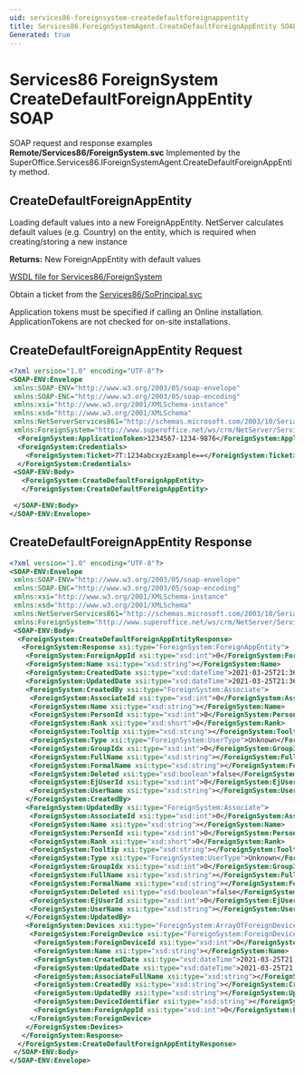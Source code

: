 ```yaml
---
uid: services86-foreignsystem-createdefaultforeignappentity
title: Services86.ForeignSystemAgent.CreateDefaultForeignAppEntity SOAP
Generated: true
---
```


# Services86 ForeignSystem CreateDefaultForeignAppEntity SOAP

SOAP request and response examples **Remote/Services86/ForeignSystem.svc**
Implemented by the <see cref="M:SuperOffice.Services86.IForeignSystemAgent.CreateDefaultForeignAppEntity">SuperOffice.Services86.IForeignSystemAgent.CreateDefaultForeignAppEntity</see> method.

## CreateDefaultForeignAppEntity

Loading default values into a new ForeignAppEntity.
NetServer calculates default values (e.g. Country) on the entity, which is required when creating/storing a new instance


**Returns:** New ForeignAppEntity with default values


[WSDL file for Services86/ForeignSystem](../Services86-ForeignSystem.md)

Obtain a ticket from the [Services86/SoPrincipal.svc](../SoPrincipal/SoPrincipal.md)

Application tokens must be specified if calling an Online installation. ApplicationTokens are not checked for on-site installations.

## CreateDefaultForeignAppEntity Request

```xml
<?xml version="1.0" encoding="UTF-8"?>
<SOAP-ENV:Envelope
 xmlns:SOAP-ENV="http://www.w3.org/2003/05/soap-envelope"
 xmlns:SOAP-ENC="http://www.w3.org/2003/05/soap-encoding"
 xmlns:xsi="http://www.w3.org/2001/XMLSchema-instance"
 xmlns:xsd="http://www.w3.org/2001/XMLSchema"
 xmlns:NetServerServices861="http://schemas.microsoft.com/2003/10/Serialization/"
 xmlns:ForeignSystem="http://www.superoffice.net/ws/crm/NetServer/Services86">
  <ForeignSystem:ApplicationToken>1234567-1234-9876</ForeignSystem:ApplicationToken>
  <ForeignSystem:Credentials>
    <ForeignSystem:Ticket>7T:1234abcxyzExample==</ForeignSystem:Ticket>
  </ForeignSystem:Credentials>
 <SOAP-ENV:Body>
   <ForeignSystem:CreateDefaultForeignAppEntity>
   </ForeignSystem:CreateDefaultForeignAppEntity>

 </SOAP-ENV:Body>
</SOAP-ENV:Envelope>

```


## CreateDefaultForeignAppEntity Response

```xml
<?xml version="1.0" encoding="UTF-8"?>
<SOAP-ENV:Envelope
 xmlns:SOAP-ENV="http://www.w3.org/2003/05/soap-envelope"
 xmlns:SOAP-ENC="http://www.w3.org/2003/05/soap-encoding"
 xmlns:xsi="http://www.w3.org/2001/XMLSchema-instance"
 xmlns:xsd="http://www.w3.org/2001/XMLSchema"
 xmlns:NetServerServices861="http://schemas.microsoft.com/2003/10/Serialization/"
 xmlns:ForeignSystem="http://www.superoffice.net/ws/crm/NetServer/Services86">
 <SOAP-ENV:Body>
  <ForeignSystem:CreateDefaultForeignAppEntityResponse>
   <ForeignSystem:Response xsi:type="ForeignSystem:ForeignAppEntity">
    <ForeignSystem:ForeignAppId xsi:type="xsd:int">0</ForeignSystem:ForeignAppId>
    <ForeignSystem:Name xsi:type="xsd:string"></ForeignSystem:Name>
    <ForeignSystem:CreatedDate xsi:type="xsd:dateTime">2021-03-25T21:36:10Z</ForeignSystem:CreatedDate>
    <ForeignSystem:UpdatedDate xsi:type="xsd:dateTime">2021-03-25T21:36:10Z</ForeignSystem:UpdatedDate>
    <ForeignSystem:CreatedBy xsi:type="ForeignSystem:Associate">
     <ForeignSystem:AssociateId xsi:type="xsd:int">0</ForeignSystem:AssociateId>
     <ForeignSystem:Name xsi:type="xsd:string"></ForeignSystem:Name>
     <ForeignSystem:PersonId xsi:type="xsd:int">0</ForeignSystem:PersonId>
     <ForeignSystem:Rank xsi:type="xsd:short">0</ForeignSystem:Rank>
     <ForeignSystem:Tooltip xsi:type="xsd:string"></ForeignSystem:Tooltip>
     <ForeignSystem:Type xsi:type="ForeignSystem:UserType">Unknown</ForeignSystem:Type>
     <ForeignSystem:GroupIdx xsi:type="xsd:int">0</ForeignSystem:GroupIdx>
     <ForeignSystem:FullName xsi:type="xsd:string"></ForeignSystem:FullName>
     <ForeignSystem:FormalName xsi:type="xsd:string"></ForeignSystem:FormalName>
     <ForeignSystem:Deleted xsi:type="xsd:boolean">false</ForeignSystem:Deleted>
     <ForeignSystem:EjUserId xsi:type="xsd:int">0</ForeignSystem:EjUserId>
     <ForeignSystem:UserName xsi:type="xsd:string"></ForeignSystem:UserName>
    </ForeignSystem:CreatedBy>
    <ForeignSystem:UpdatedBy xsi:type="ForeignSystem:Associate">
     <ForeignSystem:AssociateId xsi:type="xsd:int">0</ForeignSystem:AssociateId>
     <ForeignSystem:Name xsi:type="xsd:string"></ForeignSystem:Name>
     <ForeignSystem:PersonId xsi:type="xsd:int">0</ForeignSystem:PersonId>
     <ForeignSystem:Rank xsi:type="xsd:short">0</ForeignSystem:Rank>
     <ForeignSystem:Tooltip xsi:type="xsd:string"></ForeignSystem:Tooltip>
     <ForeignSystem:Type xsi:type="ForeignSystem:UserType">Unknown</ForeignSystem:Type>
     <ForeignSystem:GroupIdx xsi:type="xsd:int">0</ForeignSystem:GroupIdx>
     <ForeignSystem:FullName xsi:type="xsd:string"></ForeignSystem:FullName>
     <ForeignSystem:FormalName xsi:type="xsd:string"></ForeignSystem:FormalName>
     <ForeignSystem:Deleted xsi:type="xsd:boolean">false</ForeignSystem:Deleted>
     <ForeignSystem:EjUserId xsi:type="xsd:int">0</ForeignSystem:EjUserId>
     <ForeignSystem:UserName xsi:type="xsd:string"></ForeignSystem:UserName>
    </ForeignSystem:UpdatedBy>
    <ForeignSystem:Devices xsi:type="ForeignSystem:ArrayOfForeignDevice">
     <ForeignSystem:ForeignDevice xsi:type="ForeignSystem:ForeignDevice">
      <ForeignSystem:ForeignDeviceId xsi:type="xsd:int">0</ForeignSystem:ForeignDeviceId>
      <ForeignSystem:Name xsi:type="xsd:string"></ForeignSystem:Name>
      <ForeignSystem:CreatedDate xsi:type="xsd:dateTime">2021-03-25T21:36:10Z</ForeignSystem:CreatedDate>
      <ForeignSystem:UpdatedDate xsi:type="xsd:dateTime">2021-03-25T21:36:10Z</ForeignSystem:UpdatedDate>
      <ForeignSystem:AssociateFullName xsi:type="xsd:string"></ForeignSystem:AssociateFullName>
      <ForeignSystem:CreatedBy xsi:type="xsd:string"></ForeignSystem:CreatedBy>
      <ForeignSystem:UpdatedBy xsi:type="xsd:string"></ForeignSystem:UpdatedBy>
      <ForeignSystem:DeviceIdentifier xsi:type="xsd:string"></ForeignSystem:DeviceIdentifier>
      <ForeignSystem:ForeignAppId xsi:type="xsd:int">0</ForeignSystem:ForeignAppId>
     </ForeignSystem:ForeignDevice>
    </ForeignSystem:Devices>
   </ForeignSystem:Response>
  </ForeignSystem:CreateDefaultForeignAppEntityResponse>
 </SOAP-ENV:Body>
</SOAP-ENV:Envelope>

```

